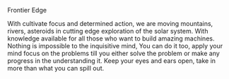 Frontier Edge

With cultivate focus and determined action, we are moving mountains, rivers, asteroids in cutting edge exploration of the solar system. With knowledge available for all those who want to build amazing machines. Nothing is impossible to the inquisitive mind, You can do it too, apply your mind focus on the problems till you either solve the problem or make any progress in the understanding it. Keep your eyes and ears open, take in more than what you can spill out.

